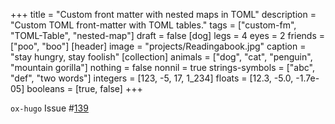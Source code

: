 +++
title = "Custom front matter with nested maps in TOML"
description = "Custom TOML front-matter with TOML tables."
tags = ["custom-fm", "TOML-Table", "nested-map"]
draft = false
[dog]
  legs = 4
  eyes = 2
  friends = ["poo", "boo"]
[header]
  image = "projects/Readingabook.jpg"
  caption = "stay hungry, stay foolish"
[collection]
  animals = ["dog", "cat", "penguin", "mountain gorilla"]
  nothing = false
  nonnil = true
  strings-symbols = ["abc", "def", "two words"]
  integers = [123, -5, 17, 1_234]
  floats = [12.3, -5.0, -1.7e-05]
  booleans = [true, false]
+++

`ox-hugo` Issue #[139](https://github.com/kaushalmodi/ox-hugo/issues/139)
